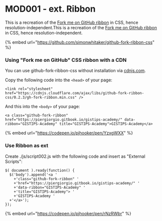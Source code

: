 # MOD001 - ext. Ribbon

This is a recreation of the [Fork me on GitHub ribbon](https://github.com/blog/273-github-ribbons) in CSS, hence resolution-independent.This is a recreation of the [Fork me on GitHub ribbon](https://github.com/blog/273-github-ribbons) in CSS, hence resolution-independent.

{% embed url="https://github.com/simonwhitaker/github-fork-ribbon-css" %}

### Using "Fork me on GitHub" CSS ribbon with a CDN

You can use github-fork-ribbon-css without installation via [cdnjs.com](https://cdnjs.com/libraries/github-fork-ribbon-css).

Copy the following code into the `<head>` of your page:

```
<link rel="stylesheet" href="https://cdnjs.cloudflare.com/ajax/libs/github-fork-ribbon-css/0.2.3/gh-fork-ribbon.min.css" />
```

And this into the `<body>` of your page:

```
<a class="github-fork-ribbon" href="https://piergiorgio.gitbook.io/gistips-academy/" data-ribbon="GISTIPS-Academy" title="GISTIPS-Academy">GISTIPS-Academy</a>
```

{% embed url="https://codepen.io/pjhooker/pen/YzxgWXX" %}

### Use Ribbon as ext

Create ./js/script002.js with the following code and insert as "External Scripts":

```
$( document ).ready(function() {
  $('body').append('<a '
    +'class="github-fork-ribbon" '
    +'href="https://piergiorgio.gitbook.io/gistips-academy/" '
    +'data-ribbon="GISTIPS-Academy" '
    +'title="GISTIPS-Academy"> '
    +'GISTIPS-Academy '
  +'</a>');
});
```

{% embed url="https://codepen.io/pjhooker/pen/rNzRWbr" %}
